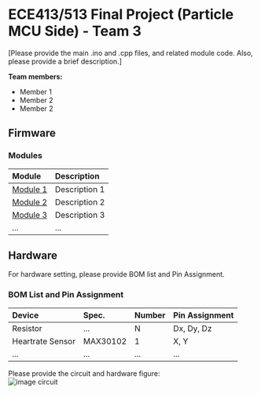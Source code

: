 ECE413/513 Final Project (Particle MCU Side) - Team 3
======

[Please provide the main .ino and .cpp files, and related module code. Also, please provide a brief description.]

**Team members:**

- Member 1
- Member 2
- Member 2

Firmware
---------

### Modules
|Module|Description|
| :- | :- |
|[Module 1](https://)|Description 1|
|[Module 2](https://)|Description 2|
|[Module 3](https://)|Description 3|
|...|...|

Hardware
---------

For hardware setting, please provide BOM list and Pin Assignment.

### BOM List and Pin Assignment
|Device|Spec.|Number|Pin Assignment|
| :- | :- | :- | :- |
|Resistor|...|N|Dx, Dy, Dz|
|Heartrate Sensor|MAX30102|1|X, Y|
|...|...|...|...|

Please provide the circuit and hardware figure:  
![image circuit](./images/circuit.jpg)